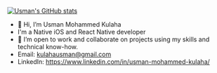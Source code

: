 [![Usman's GitHub stats](https://github-readme-stats.vercel.app/api?username=UK818)](https://github.com/UK818/github-readme-stats)


- 👋 Hi, I’m Usman Mohammed Kulaha
- I'm a Native iOS and React Native developer
- 💞️ I’m open to work and collaborate on projects using my skills and technical know-how.
- Email: kulahausman@gmail.com  
- LinkedIn: https://www.linkedin.com/in/usman-mohammed-kulaha/

<!---
UK818/UK818 is a ✨ special ✨ repository because its `README.md` (this file) appears on your GitHub profile.
You can click the Preview link to take a look at your changes.
--->
